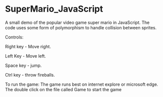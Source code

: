 # SuperMario_JavaScript
A small demo of the popular video game super mario in JavaScript. The code uses some form of polymorphism to handle collision between sprites.


Controls:

Right key - Move right.

Left Key - Move left.

Space key - jump.

Ctrl key - throw fireballs.

To run the game:
The game runs best on internet explore or microsoft edge. The double click on the file called Game to start the game
